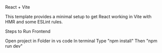 React + Vite

This template provides a minimal setup to get React working in Vite with HMR and some ESLint rules.


Steps to Run Frontend


Open project in Folder in vs code
In terminal Type "npm install"
Then "npm run dev"

